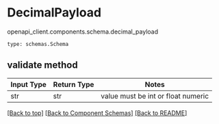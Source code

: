 # DecimalPayload
openapi_client.components.schema.decimal_payload
```
type: schemas.Schema
```

## validate method
Input Type | Return Type | Notes
------------ | ------------- | -------------
str | str | value must be int or float numeric

[[Back to top]](#top) [[Back to Component Schemas]](../../../README.md#Component-Schemas) [[Back to README]](../../../README.md)

